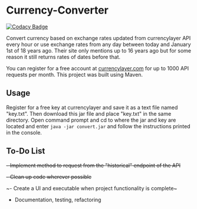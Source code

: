 # Currency-Converter

[![Codacy Badge](https://api.codacy.com/project/badge/Grade/87f13555eb034df1a0f6fa0ae0ed490c)](https://www.codacy.com/app/jeff_m_hsu/Currency-Converter?utm_source=github.com&utm_medium=referral&utm_content=Jeff-M-Hsu/Currency-Converter&utm_campaign=badger)

Convert currency based on exchange rates updated from currencylayer API every hour or use exchange rates from any day between today and January 1st of 18 years ago. Their site only mentions up to 16 years ago but for some reason it still returns rates of dates before that.

You can register for a free account at [currencylayer.com](https://currencylayer.com/) for up to 1000 API requests per month. This project was built using Maven.


Usage
----------
Register for a free key at currencylayer and save it as a text file named "key.txt". Then download this jar file and place "key.txt" in the same directory. Open command prompt and cd to where the jar and key are located and enter `java -jar convert.jar` and follow the instructions printed in the console.

To-Do List
----------
 ~~- Implement method to request from the "historical" endpoint of the API~~
 
 ~~- Clean up code wherever possible~~
 
 ~- Create a UI and executable when project functionality is complete~
 - Documentation, testing, refactoring
